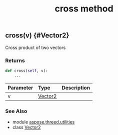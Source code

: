 ﻿---
title: cross method
second_title: Aspose.3D for Python via .NET API References
description: 
type: docs
weight: 30
url: /python-net/aspose.threed.utilities/vector2/cross/
is_root: false
---

## cross(v) {#Vector2}

Cross product of two vectors

### Returns 





```python
def cross(self, v):
    ...
```


| Parameter | Type | Description |
| :- | :- | :- |
| v | [Vector2](/3d/python-net/aspose.threed.utilities/vector2) |  |



### See Also
* module [aspose.threed.utilities](../../)
* class [Vector2](/3d/python-net/aspose.threed.utilities/vector2)
